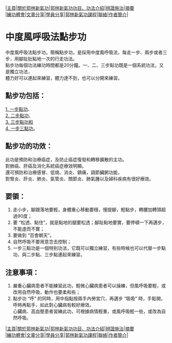 |[主頁](/README.md)|[關於郭林新氣功](/a1.md)|[郭林新氣功功目、功法介紹](/a2.md)|[辨證施治](/a3.md)|[摘要](/a4.md)  
|[練功體會](/a5.md)|[文章分享](/a6.md)|[學員分享](/a7.md)|[郭林新氣功課程](/a8.md)|[聯絡](/a9.md)|[作者簡介](/a10.md)|  

# 中度風呼吸法點步功       

中度風呼吸法點步功，簡稱點步功，是採用中度風呼吸法，每走一步、兩步或者三步，用腳趾肚點地一次的行走功法。   
點步功每個功法練功時間都是20分鐘。一、二、三步點功既是一個系統功法，又是獨立功法，   
體力好可以連起來練習，體力達不到，也可以分開來練習。  

## 點步功包括：   

[1. 一步點功](/一步點.md)、  
[2. 二步點功](/二步點.md)、  
[3. 三步點功和](/三步點.md)   
[4. 一步三點功](/四步點.md)。   

## 點步功的功效：   

此功是預防和治療癌症，及防止癌症復發和轉移擴散的主功。   
對肺癌、肝癌及消化系統癌症療效明顯。   
還可預防和治療感冒、低燒、消炎、鎮痛，調節臟腑功能，   
對腎炎、肝炎、肺炎、氣管炎、關節炎、肺氣腫以及婦科疾病有很好療效。   

## 要領：   

1. 走小步，腳跟落地要輕，身體重心移動要穩，慢提腳，輕點步，轉腰加轉頭超過90度；   
2. 要 “松透、點住”，就是點地的腿要松透；腳趾點地要實，要停頓一下再邁步，不能虛而不實；   
3. 要做到 “百會朝天”。   
4. 自然呼吸不要用意念去控制；   
5. 一步三點功是一個特别功法，它既可以獨立練習，有些時候也可以代替一步點功，與二步點、三步點連起來練習。   

## 注意事項：   

1. 嚴重心臟病患者不能練習此功，輕微心臟病患者可以操練，但風呼吸要輕，或改用自然呼吸，動作也要柔和些；   
2. 點步功 “呼” 的同時，用中指點按兩手內勞宮穴，再邁步 “吸吸” 時，手鬆開，呼時再點手，如此對心臟病有較好療效。   
心臟病、高血壓患者習練此功，可根據病情輕重，或風呼吸輕一些，或改為自然呼吸。   

|[主頁](/README.md)|[關於郭林新氣功](/a1.md)|[郭林新氣功功目、功法介紹](/a2.md)|[辨證施治](/a3.md)|[摘要](/a4.md)  
|[練功體會](/a5.md)|[文章分享](/a6.md)|[學員分享](/a7.md)|[郭林新氣功課程](/a8.md)|[聯絡](/a9.md)|[作者簡介](/a10.md)|  
